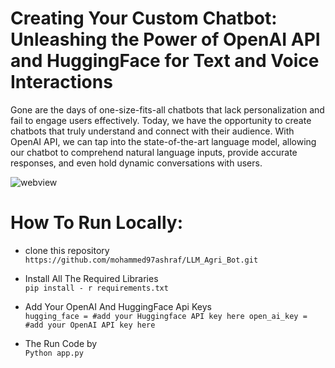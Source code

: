 # Creating Your Custom Chatbot: Unleashing the Power of OpenAI API and HuggingFace for Text and Voice Interactions
Gone are the days of one-size-fits-all chatbots that lack personalization and fail to engage users effectively. Today, we have the opportunity to create chatbots that truly understand and connect with their audience. With OpenAI API, we can tap into the state-of-the-art language model, allowing our chatbot to comprehend natural language inputs, provide accurate responses, and even hold dynamic conversations with users.

![webview](https://github.com/mohammed97ashraf/LLM_Agri_Bot/blob/main/Sample_image/voicechat_web.png)

# How To Run Locally:
- clone this repository <br/>
  `https://github.com/mohammed97ashraf/LLM_Agri_Bot.git`

-  Install All The Required Libraries <br>
    `pip install - r requirements.txt`
-  Add Your OpenAI And HuggingFace Api Keys <br>
  `hugging_face = #add your Huggingface API key here
  open_ai_key = #add your OpenAI API key here`
-  The Run Code by<br>
  `Python app.py`



